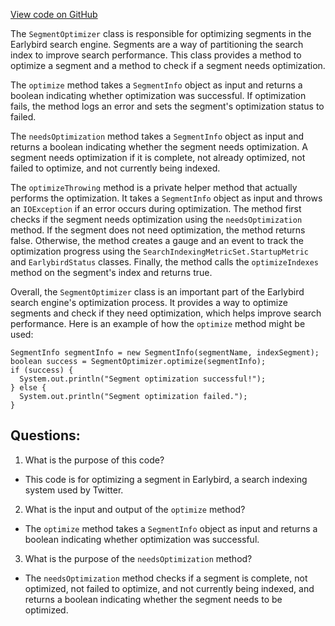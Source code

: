 [View code on GitHub](https://github.com/misbahsy/the-algorithm/src/java/com/twitter/search/earlybird/partition/SegmentOptimizer.java)

The `SegmentOptimizer` class is responsible for optimizing segments in the Earlybird search engine. Segments are a way of partitioning the search index to improve search performance. This class provides a method to optimize a segment and a method to check if a segment needs optimization.

The `optimize` method takes a `SegmentInfo` object as input and returns a boolean indicating whether optimization was successful. If optimization fails, the method logs an error and sets the segment's optimization status to failed.

The `needsOptimization` method takes a `SegmentInfo` object as input and returns a boolean indicating whether the segment needs optimization. A segment needs optimization if it is complete, not already optimized, not failed to optimize, and not currently being indexed.

The `optimizeThrowing` method is a private helper method that actually performs the optimization. It takes a `SegmentInfo` object as input and throws an `IOException` if an error occurs during optimization. The method first checks if the segment needs optimization using the `needsOptimization` method. If the segment does not need optimization, the method returns false. Otherwise, the method creates a gauge and an event to track the optimization progress using the `SearchIndexingMetricSet.StartupMetric` and `EarlybirdStatus` classes. Finally, the method calls the `optimizeIndexes` method on the segment's index and returns true.

Overall, the `SegmentOptimizer` class is an important part of the Earlybird search engine's optimization process. It provides a way to optimize segments and check if they need optimization, which helps improve search performance. Here is an example of how the `optimize` method might be used:

```
SegmentInfo segmentInfo = new SegmentInfo(segmentName, indexSegment);
boolean success = SegmentOptimizer.optimize(segmentInfo);
if (success) {
  System.out.println("Segment optimization successful!");
} else {
  System.out.println("Segment optimization failed.");
}
```
## Questions: 
 1. What is the purpose of this code?
- This code is for optimizing a segment in Earlybird, a search indexing system used by Twitter.

2. What is the input and output of the `optimize` method?
- The `optimize` method takes a `SegmentInfo` object as input and returns a boolean indicating whether optimization was successful.

3. What is the purpose of the `needsOptimization` method?
- The `needsOptimization` method checks if a segment is complete, not optimized, not failed to optimize, and not currently being indexed, and returns a boolean indicating whether the segment needs to be optimized.